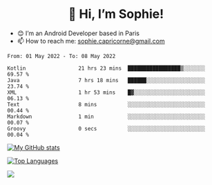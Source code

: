 <h1 align="center"> 👋 Hi, I’m Sophie! </h1>  

- 😊 I’m an Android Developer based in Paris
- 📫 How to reach me: sophie.capricorne@gmail.com


<!--START_SECTION:waka-->

```text
From: 01 May 2022 - To: 08 May 2022

Kotlin                 21 hrs 23 mins  █████████████████▒░░░░░░░   69.57 %
Java                   7 hrs 18 mins   ██████░░░░░░░░░░░░░░░░░░░   23.74 %
XML                    1 hr 53 mins    █▓░░░░░░░░░░░░░░░░░░░░░░░   06.13 %
Text                   8 mins          ░░░░░░░░░░░░░░░░░░░░░░░░░   00.44 %
Markdown               1 min           ░░░░░░░░░░░░░░░░░░░░░░░░░   00.07 %
Groovy                 0 secs          ░░░░░░░░░░░░░░░░░░░░░░░░░   00.04 %
```

<!--END_SECTION:waka-->

[![My GitHub stats](https://github-readme-stats.vercel.app/api?username=sophicapri&show_icons=true&theme=buefy)](https://github.com/anuraghazra/github-readme-stats)

[![Top Languages](https://github-readme-stats.vercel.app/api/top-langs/?username=sophicapri&langs_count=2&layout=compact)](https://github.com/anuraghazra/github-readme-stats)

![](https://github-readme-streak-stats.herokuapp.com/?user=sophicapri)
